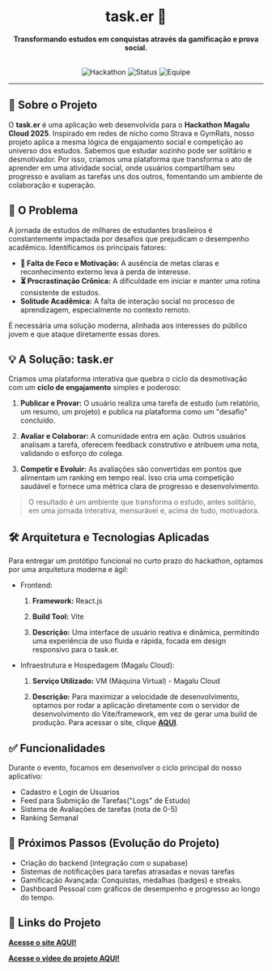 <div align="center">
  <h1>task.er 🚀</h1>
  <strong>Transformando estudos em conquistas através da gamificação e prova social.</strong>
</div>
<br>

<p align="center">
  <img alt="Hackathon" src="https://img.shields.io/badge/Hackathon-Magalu%20Cloud%202025-blueviolet">
  <img alt="Status" src="https://img.shields.io/badge/Status-Protótipo%20Concluído-brightgreen">
  <img alt="Equipe" src="https://img.shields.io/badge/Equipe-typedef%20tones-orange">
</p>

---

## 📖 Sobre o Projeto

O **task.er** é uma aplicação web desenvolvida para o **Hackathon Magalu Cloud 2025**. Inspirado em redes de nicho como Strava e GymRats, nosso projeto aplica a mesma lógica de engajamento social e competição ao universo dos estudos. Sabemos que estudar sozinho pode ser solitário e desmotivador. Por isso, criamos uma plataforma que transforma o ato de aprender em uma atividade social, onde usuários compartilham seu progresso e avaliam as tarefas uns dos outros, fomentando um ambiente de colaboração e superação.

## 🎯 O Problema

A jornada de estudos de milhares de estudantes brasileiros é constantemente impactada por desafios que prejudicam o desempenho acadêmico. Identificamos os principais fatores:

* **🧠 Falta de Foco e Motivação:** A ausência de metas claras e reconhecimento externo leva à perda de interesse.
* **⏳ Procrastinação Crônica:** A dificuldade em iniciar e manter uma rotina consistente de estudos.
* **Solitude Acadêmica:** A falta de interação social no processo de aprendizagem, especialmente no contexto remoto.

É necessária uma solução moderna, alinhada aos interesses do público jovem e que ataque diretamente essas dores.

## 💡 A Solução: task.er

Criamos uma plataforma interativa que quebra o ciclo da desmotivação com um **ciclo de engajamento** simples e poderoso:

1.  **Publicar e Provar:** O usuário realiza uma tarefa de estudo (um relatório, um resumo, um projeto) e publica na plataforma como um "desafio" concluído.

2.  **Avaliar e Colaborar:** A comunidade entra em ação. Outros usuários analisam a tarefa, oferecem feedback construtivo e atribuem uma nota, validando o esforço do colega.

3.  **Competir e Evoluir:** As avaliações são convertidas em pontos que alimentam um ranking em tempo real. Isso cria uma competição saudável e fornece uma métrica clara de progresso e desenvolvimento.

> O resultado é um ambiente que transforma o estudo, antes solitário, em uma jornada interativa, mensurável e, acima de tudo, motivadora.

## 🛠️ Arquitetura e Tecnologias Aplicadas
Para entregar um protótipo funcional no curto prazo do hackathon, optamos por uma arquitetura moderna e ágil:

* Frontend:
  1. **Framework:** React.js
  2. **Build Tool:** Vite

  3. **Descrição:** Uma interface de usuário reativa e dinâmica, permitindo uma experiência de uso fluida e rápida, focada em design responsivo para o task.er.

     

* Infraestrutura e Hospedagem (Magalu Cloud):
  1. **Serviço Utilizado:** VM (Máquina Virtual) - Magalu Cloud

  2. **Descrição:** Para maximizar a velocidade de desenvolvimento, optamos por rodar a aplicação diretamente com o servidor de desenvolvimento do Vite/framework, em vez de gerar uma build de produção. Para acessar o site, clique **[AQUI](http://201.23.72.225:5173)**.
 
## ✅ Funcionalidades

Durante o evento, focamos em desenvolver o ciclo principal do nosso aplicativo:

  * Cadastro e Login de Usuarios
  * Feed para Submição de Tarefas("Logs" de Estudo)
  * Sistema de Avaliações de tarefas (nota de 0-5)
  * Ranking Semanal

## 🔮 Próximos Passos (Evolução do Projeto)

  * Criação do backend (integração com o supabase)
  * Sistemas de notificações para tarefas atrasadas e novas tarefas
  * Gamificação Avançada: Conquistas, medalhas (badges) e streaks.
  * Dashboard Pessoal com gráficos de desempenho e progresso ao longo do tempo.

## 🔗 Links do Projeto
**[Acesse o site AQUI!](http://201.23.72.225:5173)**

**[Acesse o vídeo do projeto AQUI!]()**

